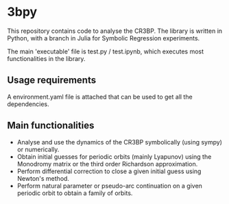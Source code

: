 # 3bpy

This repository contains code to analyse the CR3BP. The library is written in Python, with a branch
in Julia for Symbolic Regression experiments.

The main 'executable' file is test.py / test.ipynb, which executes most functionalities in the library.

## Usage requirements

A environment.yaml file is attached that can be used to get all the dependencies.

## Main functionalities

- Analyse and use the dynamics of the CR3BP symbolically (using sympy) or numerically.
- Obtain initial guesses for periodic orbits (mainly Lyapunov) using the Monodromy matrix or the
third order Richardson approximation.
- Perform differential correction to close a given initial guess using Newton's method.
- Perform natural parameter or pseudo-arc continuation on a given periodic orbit to obtain a family
  of orbits.




